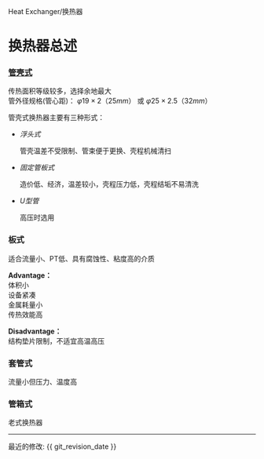 Heat Exchanger/换热器
# 换热器总述

### [**管壳式**](snt.md)
传热面积等级较多，选择余地最大  
管外径规格(管心距)：  $φ19 \times 2 （25mm）$ 或 $φ25 \times 2.5 （32mm）$

管壳式换热器主要有三种形式：

* *浮头式*  
   
  管壳温差不受限制、管束便于更换、壳程机械清扫

* *固定管板式*
    
  造价低、经济，温差较小，壳程压力低，壳程结垢不易清洗

* *U型管*
  
  高压时选用


### **板式**
适合流量小、PT低、具有腐蚀性、粘度高的介质  

**Advantage：**  
    体积小  
    设备紧凑  
    金属耗量小  
    传热效能高  

**Disadvantage：**  
    结构垫片限制，不适宜高温高压 

### **套管式**
流量小但压力、温度高

### **管箱式**
老式换热器

-----




最近的修改: {{ git_revision_date }}
